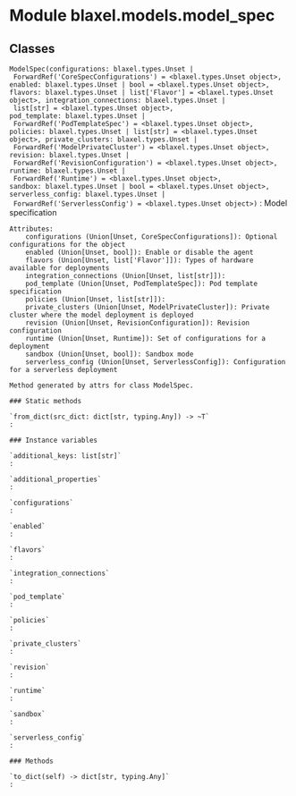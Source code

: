 Module blaxel.models.model_spec
===============================

Classes
-------

`ModelSpec(configurations: blaxel.types.Unset | ForwardRef('CoreSpecConfigurations') = <blaxel.types.Unset object>, enabled: blaxel.types.Unset | bool = <blaxel.types.Unset object>, flavors: blaxel.types.Unset | list['Flavor'] = <blaxel.types.Unset object>, integration_connections: blaxel.types.Unset | list[str] = <blaxel.types.Unset object>, pod_template: blaxel.types.Unset | ForwardRef('PodTemplateSpec') = <blaxel.types.Unset object>, policies: blaxel.types.Unset | list[str] = <blaxel.types.Unset object>, private_clusters: blaxel.types.Unset | ForwardRef('ModelPrivateCluster') = <blaxel.types.Unset object>, revision: blaxel.types.Unset | ForwardRef('RevisionConfiguration') = <blaxel.types.Unset object>, runtime: blaxel.types.Unset | ForwardRef('Runtime') = <blaxel.types.Unset object>, sandbox: blaxel.types.Unset | bool = <blaxel.types.Unset object>, serverless_config: blaxel.types.Unset | ForwardRef('ServerlessConfig') = <blaxel.types.Unset object>)`
:   Model specification
    
    Attributes:
        configurations (Union[Unset, CoreSpecConfigurations]): Optional configurations for the object
        enabled (Union[Unset, bool]): Enable or disable the agent
        flavors (Union[Unset, list['Flavor']]): Types of hardware available for deployments
        integration_connections (Union[Unset, list[str]]):
        pod_template (Union[Unset, PodTemplateSpec]): Pod template specification
        policies (Union[Unset, list[str]]):
        private_clusters (Union[Unset, ModelPrivateCluster]): Private cluster where the model deployment is deployed
        revision (Union[Unset, RevisionConfiguration]): Revision configuration
        runtime (Union[Unset, Runtime]): Set of configurations for a deployment
        sandbox (Union[Unset, bool]): Sandbox mode
        serverless_config (Union[Unset, ServerlessConfig]): Configuration for a serverless deployment
    
    Method generated by attrs for class ModelSpec.

    ### Static methods

    `from_dict(src_dict: dict[str, typing.Any]) ‑> ~T`
    :

    ### Instance variables

    `additional_keys: list[str]`
    :

    `additional_properties`
    :

    `configurations`
    :

    `enabled`
    :

    `flavors`
    :

    `integration_connections`
    :

    `pod_template`
    :

    `policies`
    :

    `private_clusters`
    :

    `revision`
    :

    `runtime`
    :

    `sandbox`
    :

    `serverless_config`
    :

    ### Methods

    `to_dict(self) ‑> dict[str, typing.Any]`
    :